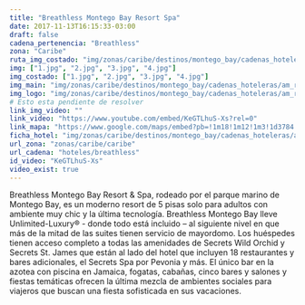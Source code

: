 ```yaml
---
title: "Breathless Montego Bay Resort Spa"
date: 2017-11-13T16:15:33-03:00
draft: false
cadena_pertenencia: "Breathless"
zona: "Caribe"
ruta_img_costado: "img/zonas/caribe/destinos/montego_bay/cadenas_hoteleras/am_resort/breathless/breathless_montego_bay_resort_spa/imagenes_hotel/"
img: ["1.jpg", "2.jpg", "3.jpg", "4.jpg"]
img_costado: ["1.jpg", "2.jpg", "3.jpg", "4.jpg"]
img_main: "img/zonas/caribe/destinos/montego_bay/cadenas_hoteleras/am_resort/breathless/breathless_montego_bay_resort_spa/breathless_montego_bay_resort_spa.jpg"
img_logo: "img/zonas/caribe/destinos/montego_bay/cadenas_hoteleras/am_resort/breathless/breathless_montego_bay_resort_spa/logo_hotel/logo_breathless_montego_bay_resort_spa.jpg"
# Esto esta pendiente de resolver
link_img_video: ""
link_video: "https://www.youtube.com/embed/KeGTLhuS-Xs?rel=0"
link_mapa: "https://www.google.com/maps/embed?pb=!1m18!1m12!1m3!1d3784.5274438229303!2d-77.94880168510818!3d18.459752987444418!2m3!1f0!2f0!3f0!3m2!1i1024!2i768!4f13.1!3m3!1m2!1s0x8ed980668d1c86a1%3A0x8826b56a511aa85!2sBreathless+Montego+Bay+Resort+%26+Spa!5e0!3m2!1ses!2scl!4v1510600752374"
ficha_hotel: "img/zonas/caribe/destinos/montego_bay/cadenas_hoteleras/am_resort/breathless/breathless_montego_bay_resort_spa/breathless_montego_bay_resort_spa.pdf"
url_zona: "zonas/caribe/caribe"
url_cadena: "hoteles/breathless"
id_video: "KeGTLhuS-Xs"
video_exist: true
---
```

Breathless Montego Bay Resort & Spa, rodeado por el parque marino de Montego Bay, es un moderno resort de 5 pisas solo para adultos con ambiente muy chic y la última tecnología. Breathless Montego Bay lleve Unlimited-Luxury® - donde todo está incluido – al siguiente nivel en que más de la mitad de las suites tienen servicio de mayordomo. Los huéspedes tienen acceso completo a todas las amenidades de Secrets Wild Orchid y Secrets St. James que están al lado del hotel que incluyen 18 restaurantes y bares adicionales, el Secrets Spa por Pevonia y más. El único bar en la azotea con piscina en Jamaica, fogatas, cabañas, cinco bares y salones y fiestas temáticas ofrecen la última mezcla de ambientes sociales para viajeros que buscan una fiesta sofisticada en sus vacaciones.
